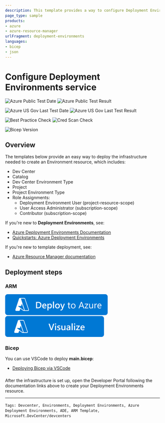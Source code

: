 ```yaml
---
description: This template provides a way to configure Deployment Environments.
page_type: sample
products:
- azure
- azure-resource-manager
urlFragment: deployment-environments
languages:
- bicep
- json
---
```

#  Configure Deployment Environments service

![Azure Public Test Date](https://azurequickstartsservice.blob.core.windows.net/badges/quickstarts/microsoft.devcenter/deployment-environments/PublicLastTestDate.svg)
![Azure Public Test Result](https://azurequickstartsservice.blob.core.windows.net/badges/quickstarts/microsoft.devcenter/deployment-environments/PublicDeployment.svg)

![Azure US Gov Last Test Date](https://azurequickstartsservice.blob.core.windows.net/badges/quickstarts/microsoft.devcenter/deployment-environments/FairfaxLastTestDate.svg)
![Azure US Gov Last Test Result](https://azurequickstartsservice.blob.core.windows.net/badges/quickstarts/microsoft.devcenter/deployment-environments/FairfaxDeployment.svg)

![Best Practice Check](https://azurequickstartsservice.blob.core.windows.net/badges/quickstarts/microsoft.devcenter/deployment-environments/BestPracticeResult.svg)
![Cred Scan Check](https://azurequickstartsservice.blob.core.windows.net/badges/quickstarts/microsoft.devcenter/deployment-environments/CredScanResult.svg)

![Bicep Version](https://azurequickstartsservice.blob.core.windows.net/badges/quickstarts/microsoft.devcenter/deployment-environments/BicepVersion.svg)

## Overview

The templates below provide an easy way to deploy the infrastructure needed to create an Environment resource, which includes:

- Dev Center
- Catalog
- Dev Center Environment Type
- Project
- Project Environment Type
- Role Assignments:
  - Deployment Environment User (project-resource-scope)
  - User Access Administrator (subscription-scope)
  - Contributor (subscription-scope)

If you're new to **Deployment Environments**, see:

- [Azure Deployment Environments Documentation](https://learn.microsoft.com/en-us/azure/deployment-environments/overview-what-is-azure-deployment-environments)
- [Quickstarts: Azure Deployment Environments](https://learn.microsoft.com/en-us/azure/deployment-environments/quickstart-create-access-environments)

If you're new to template deployment, see:

- [Azure Resource Manager documentation](https://docs.microsoft.com/azure/azure-resource-manager/)

## Deployment steps

### ARM

[![Deploy To Azure](https://raw.githubusercontent.com/Azure/azure-quickstart-templates/master/1-CONTRIBUTION-GUIDE/images/deploytoazure.svg?sanitize=true)](https://portal.azure.com/#create/Microsoft.Template/uri/https%3A%2F%2Fraw.githubusercontent.com%2FAzure%2Fazure-quickstart-templates%2Fmaster%2Fquickstarts%2Fmicrosoft.devcenter%2Fdeployment-environments%2Fazuredeploy.json)
[![Visualize](https://raw.githubusercontent.com/Azure/azure-quickstart-templates/master/1-CONTRIBUTION-GUIDE/images/visualizebutton.svg?sanitize=true)](http://armviz.io/#/?load=https%3A%2F%2Fraw.githubusercontent.com%2FAzure%2Fazure-quickstart-templates%2Fmaster%2Fquickstarts%2Fmicrosoft.devcenter%2Fdeployment-environments%2Fazuredeploy.json)

### Bicep

You can use VSCode to deploy **main.bicep**:

- [Deploying Bicep via VSCode](https://learn.microsoft.com/en-us/azure/azure-resource-manager/bicep/deploy-vscode)

### 

After the infrastructure is set up, open the Developer Portal following the documentation links above to create your Deployment Environments resource.

---

`Tags: Devcenter, Environments, Deployment Environments, Azure Deployment Environments, ADE, ARM Template, Microsoft.DevCenter/devcenters`
